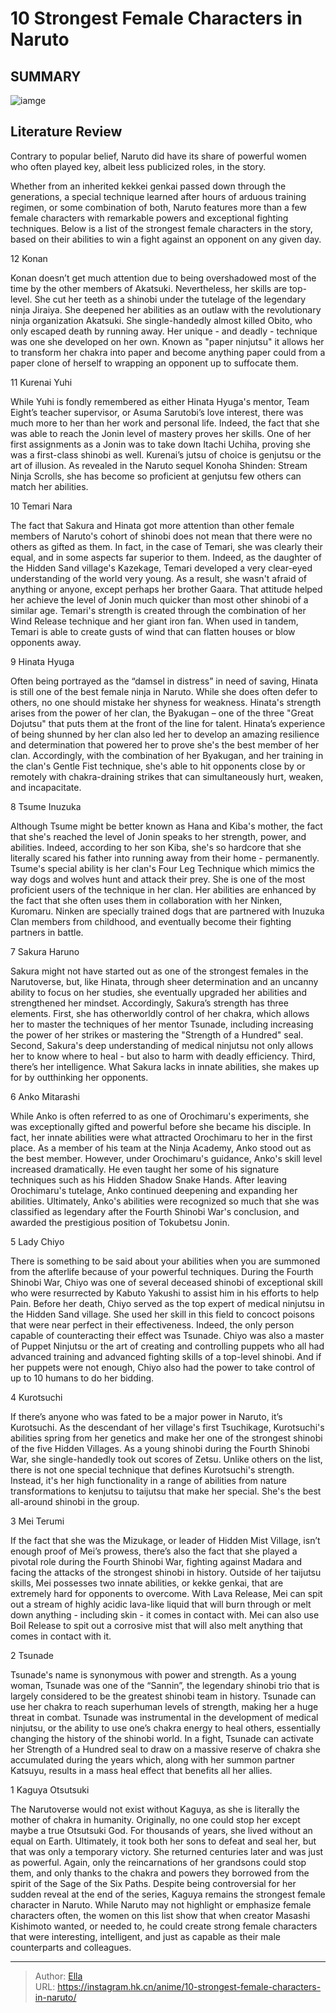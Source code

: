 # 10 Strongest Female Characters in Naruto


## SUMMARY 

![iamge](https://static1.srcdn.com/wordpress/wp-content/uploads/2023/10/narutos-most-powerful-women1a.jpg)

## Literature Review

Contrary to popular belief, Naruto did have its share of powerful women who often played key, albeit less publicized roles, in the story.





Whether from an inherited kekkei genkai passed down through the generations, a special technique learned after hours of arduous training regimen, or some combination of both, Naruto features more than a few female characters with remarkable powers and exceptional fighting techniques. Below is a list of the strongest female characters in the story, based on their abilities to win a fight against an opponent on any given day.









 








 12  Konan 
        

Konan doesn’t get much attention due to being overshadowed most of the time by the other members of Akatsuki. Nevertheless, her skills are top-level. She cut her teeth as a shinobi under the tutelage of the legendary ninja Jiraiya. She deepened her abilities as an outlaw with the revolutionary ninja organization Akatsuki. She single-handedly almost killed Obito, who only escaped death by running away. Her unique - and deadly - technique was one she developed on her own. Known as &#34;paper ninjutsu&#34; it allows her to transform her chakra into paper and become anything paper could from a paper clone of herself to wrapping an opponent up to suffocate them.





 11  Kurenai Yuhi 
        

While Yuhi is fondly remembered as either Hinata Hyuga&#39;s mentor, Team Eight’s teacher supervisor, or Asuma Sarutobi’s love interest, there was much more to her than her work and personal life. Indeed, the fact that she was able to reach the Jonin level of mastery proves her skills. One of her first assignments as a Jonin was to take down Itachi Uchiha, proving she was a first-class shinobi as well. Kurenai’s jutsu of choice is genjutsu or the art of illusion. As revealed in the Naruto sequel Konoha Shinden: Stream Ninja Scrolls, she has become so proficient at genjutsu few others can match her abilities.





 10  Temari Nara 
        

The fact that Sakura and Hinata got more attention than other female members of Naruto&#39;s cohort of shinobi does not mean that there were no others as gifted as them. In fact, in the case of Temari, she was clearly their equal, and in some aspects far superior to them. Indeed, as the daughter of the Hidden Sand village&#39;s Kazekage, Temari developed a very clear-eyed understanding of the world very young. As a result, she wasn&#39;t afraid of anything or anyone, except perhaps her brother Gaara. That attitude helped her achieve the level of Jonin much quicker than most other shinobi of a similar age. Temari&#39;s strength is created through the combination of her Wind Release technique and her giant iron fan. When used in tandem, Temari is able to create gusts of wind that can flatten houses or blow opponents away.





 9  Hinata Hyuga 
        

Often being portrayed as the “damsel in distress” in need of saving, Hinata is still one of the best female ninja in Naruto. While she does often defer to others, no one should mistake her shyness for weakness. Hinata&#39;s strength arises from the power of her clan, the Byakugan – one of the three &#34;Great Dojutsu&#34; that puts them at the front of the line for talent. Hinata’s experience of being shunned by her clan also led her to develop an amazing resilience and determination that powered her to prove she&#39;s the best member of her clan. Accordingly, with the combination of her Byakugan, and her training in the clan&#39;s Gentle Fist technique, she&#39;s able to hit opponents close by or remotely with chakra-draining strikes that can simultaneously hurt, weaken, and incapacitate.





 8  Tsume Inuzuka 
        

Although Tsume might be better known as Hana and Kiba&#39;s mother, the fact that she&#39;s reached the level of Jonin speaks to her strength, power, and abilities. Indeed, according to her son Kiba, she&#39;s so hardcore that she literally scared his father into running away from their home - permanently. Tsume&#39;s special ability is her clan&#39;s Four Leg Technique which mimics the way dogs and wolves hunt and attack their prey. She is one of the most proficient users of the technique in her clan. Her abilities are enhanced by the fact that she often uses them in collaboration with her Ninken, Kuromaru. Ninken are specially trained dogs that are partnered with Inuzuka Clan members from childhood, and eventually become their fighting partners in battle.





 7  Sakura Haruno 
        

Sakura might not have started out as one of the strongest females in the Narutoverse, but, like Hinata, through sheer determination and an uncanny ability to focus on her studies, she eventually upgraded her abilities and strengthened her mindset. Accordingly, Sakura’s strength has three elements. First, she has otherworldly control of her chakra, which allows her to master the techniques of her mentor Tsunade, including increasing the power of her strikes or mastering the &#34;Strength of a Hundred&#34; seal. Second, Sakura&#39;s deep understanding of medical ninjutsu not only allows her to know where to heal - but also to harm with deadly efficiency. Third, there’s her intelligence. What Sakura lacks in innate abilities, she makes up for by outthinking her opponents.





 6  Anko Mitarashi 
        

While Anko is often referred to as one of Orochimaru&#39;s experiments, she was exceptionally gifted and powerful before she became his disciple. In fact, her innate abilities were what attracted Orochimaru to her in the first place. As a member of his team at the Ninja Academy, Anko stood out as the best member. However, under Orochimaru&#39;s guidance, Anko&#39;s skill level increased dramatically. He even taught her some of his signature techniques such as his Hidden Shadow Snake Hands. After leaving Orochimaru&#39;s tutelage, Anko continued deepening and expanding her abilities. Ultimately, Anko&#39;s abilities were recognized so much that she was classified as legendary after the Fourth Shinobi War&#39;s conclusion, and awarded the prestigious position of Tokubetsu Jonin.





 5  Lady Chiyo 
        

There is something to be said about your abilities when you are summoned from the afterlife because of your powerful techniques. During the Fourth Shinobi War, Chiyo was one of several deceased shinobi of exceptional skill who were resurrected by Kabuto Yakushi to assist him in his efforts to help Pain. Before her death, Chiyo served as the top expert of medical ninjutsu in the Hidden Sand village. She used her skill in this field to concoct poisons that were near perfect in their effectiveness. Indeed, the only person capable of counteracting their effect was Tsunade. Chiyo was also a master of Puppet Ninjutsu or the art of creating and controlling puppets who all had advanced training and advanced fighting skills of a top-level shinobi. And if her puppets were not enough, Chiyo also had the power to take control of up to 10 humans to do her bidding.





 4  Kurotsuchi 
        

If there’s anyone who was fated to be a major power in Naruto, it’s Kurotsuchi. As the descendant of her village&#39;s first Tsuchikage, Kurotsuchi&#39;s abilities spring from her genetics and make her one of the strongest shinobi of the five Hidden Villages. As a young shinobi during the Fourth Shinobi War, she single-handedly took out scores of Zetsu. Unlike others on the list, there is not one special technique that defines Kurotsuchi&#39;s strength. Instead, it&#39;s her high functionality in a range of abilities from nature transformations to kenjutsu to taijutsu that make her special. She&#39;s the best all-around shinobi in the group.





 3  Mei Terumi 
        

If the fact that she was the Mizukage, or leader of Hidden Mist Village, isn’t enough proof of Mei’s prowess, there’s also the fact that she played a pivotal role during the Fourth Shinobi War, fighting against Madara and facing the attacks of the strongest shinobi in history. Outside of her taijutsu skills, Mei possesses two innate abilities, or kekke genkai, that are extremely hard for opponents to overcome. With Lava Release, Mei can spit out a stream of highly acidic lava-like liquid that will burn through or melt down anything - including skin - it comes in contact with. Mei can also use Boil Release to spit out a corrosive mist that will also melt anything that comes in contact with it.





 2  Tsunade 
        

Tsunade&#39;s name is synonymous with power and strength. As a young woman, Tsunade was one of the “Sannin”, the legendary shinobi trio that is largely considered to be the greatest shinobi team in history. Tsunade can use her chakra to reach superhuman levels of strength, making her a huge threat in combat. Tsunade was instrumental in the development of medical ninjutsu, or the ability to use one’s chakra energy to heal others, essentially changing the history of the shinobi world. In a fight, Tsunade can activate her Strength of a Hundred seal to draw on a massive reserve of chakra she accumulated during the years which, along with her summon partner Katsuyu, results in a mass heal effect that benefits all her allies.





 1  Kaguya Otsutsuki 
        

The Narutoverse would not exist without Kaguya, as she is literally the mother of chakra in humanity. Originally, no one could stop her except maybe a true Otsutsuki God. For thousands of years, she lived without an equal on Earth. Ultimately, it took both her sons to defeat and seal her, but that was only a temporary victory. She returned centuries later and was just as powerful. Again, only the reincarnations of her grandsons could stop them, and only thanks to the chakra and powers they borrowed from the spirit of the Sage of the Six Paths. Despite being controversial for her sudden reveal at the end of the series, Kaguya remains the strongest female character in Naruto.
While Naruto may not highlight or emphasize female characters often, the women on this list show that when creator Masashi Kishimoto wanted, or needed to, he could create strong female characters that were interesting, intelligent, and just as capable as their male counterparts and colleagues.

---

> Author: [Ella](https://instagram.hk.cn/)  
> URL: https://instagram.hk.cn/anime/10-strongest-female-characters-in-naruto/  

